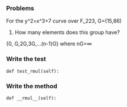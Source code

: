### Problems

For the y^2=x^3+7 curve over F_223, G=(15,86)

1. How many elements does this group have?

{0, G,2G,3G,...(n-1)G} where nG=∞

### Write the test

    def test_rmul(self):
    
### Write the method

    def __rmul__(self):